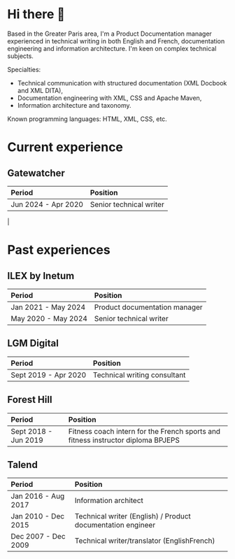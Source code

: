 # Hi there 👋

Based in the Greater Paris area, I'm a Product Documentation manager experienced in technical writing in both English and French, documentation engineering and information architecture.
I'm keen on complex technical subjects.

Specialties: 
* Technical communication with structured documentation (XML Docbook and XML DITA), 
* Documentation engineering with XML, CSS and Apache Maven,
* Information architecture and taxonomy.

Known programming languages: HTML, XML, CSS, etc.

# Current experience
## Gatewatcher
|Period|Position|
| :------------------ | :---------------------------- |
| Jun 2024 - Apr 2020  |  Senior technical writer
|

# Past experiences
## ILEX by Inetum

|Period|Position|
| :------------------ | :---------------------------- |
| Jan 2021 - May 2024  | Product documentation manager |
| May 2020 - May 2024  | Senior technical writer       |

## LGM Digital

|Period|Position|
| :------------------ | :---------------------------- |
| Sept 2019 - Apr 2020  |  Technical writing consultant |

## Forest Hill

|Period|Position|
| :------------------ | :---------------------------- |
| Sept 2018 - Jun 2019  |  Fitness coach intern for the French sports and fitness instructor diploma BPJEPS |

## Talend

|Period|Position|
| :------------------ | :---------------------------- |
| Jan 2016 - Aug 2017  | Information architect |
| Jan 2010 - Dec 2015 | Technical writer (English) / Product documentation engineer |
| Dec 2007 - Dec 2009 | Technical writer/translator (EnglishFrench) |



<!--
**marielelandais/marielelandais** is a ✨ _special_ ✨ repository because its `README.md` (this file) appears on your GitHub profile.

Here are some ideas to get you started:

- 🔭 I’m currently working on ...
- 🌱 I’m currently learning ...
- 👯 I’m looking to collaborate on ...
- 🤔 I’m looking for help with ...
- 💬 Ask me about ...
- 📫 How to reach me: ...
- 😄 Pronouns: ...
- ⚡ Fun fact: ...
-->
